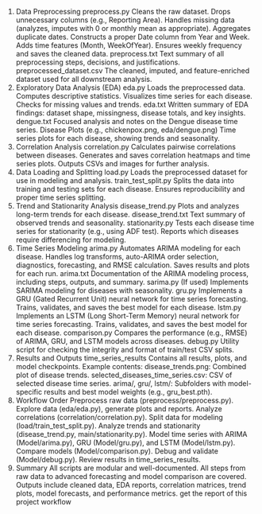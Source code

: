 
1. Data Preprocessing
preprocess.py
Cleans the raw dataset.
Drops unnecessary columns (e.g., Reporting Area).
Handles missing data (analyzes, imputes with 0 or monthly mean as appropriate).
Aggregates duplicate dates.
Constructs a proper Date column from Year and Week.
Adds time features (Month, WeekOfYear).
Ensures weekly frequency and saves the cleaned data.
preprocess.txt
Text summary of all preprocessing steps, decisions, and justifications.
preprocessed_dataset.csv
The cleaned, imputed, and feature-enriched dataset used for all downstream analysis.
2. Exploratory Data Analysis (EDA)
eda.py
Loads the preprocessed data.
Computes descriptive statistics.
Visualizes time series for each disease.
Checks for missing values and trends.
eda.txt
Written summary of EDA findings: dataset shape, missingness, disease totals, and key insights.
dengue.txt
Focused analysis and notes on the Dengue disease time series.
Disease Plots (e.g., chickenpox.png, eda/dengue.png)
Time series plots for each disease, showing trends and seasonality.
3. Correlation Analysis
correlation.py
Calculates pairwise correlations between diseases.
Generates and saves correlation heatmaps and time series plots.
Outputs CSVs and images for further analysis.
4. Data Loading and Splitting
load.py
Loads the preprocessed dataset for use in modeling and analysis.
train_test_split.py
Splits the data into training and testing sets for each disease.
Ensures reproducibility and proper time series splitting.
5. Trend and Stationarity Analysis
disease_trend.py
Plots and analyzes long-term trends for each disease.
disease_trend.txt
Text summary of observed trends and seasonality.
stationarity.py
Tests each disease time series for stationarity (e.g., using ADF test).
Reports which diseases require differencing for modeling.
6. Time Series Modeling
arima.py
Automates ARIMA modeling for each disease.
Handles log transforms, auto-ARIMA order selection, diagnostics, forecasting, and RMSE calculation.
Saves results and plots for each run.
arima.txt
Documentation of the ARIMA modeling process, including steps, outputs, and summary.
sarima.py
(If used) Implements SARIMA modeling for diseases with seasonality.
gru.py
Implements a GRU (Gated Recurrent Unit) neural network for time series forecasting.
Trains, validates, and saves the best model for each disease.
lstm.py
Implements an LSTM (Long Short-Term Memory) neural network for time series forecasting.
Trains, validates, and saves the best model for each disease.
comparison.py
Compares the performance (e.g., RMSE) of ARIMA, GRU, and LSTM models across diseases.
debug.py
Utility script for checking the integrity and format of train/test CSV splits.
7. Results and Outputs
time_series_results
Contains all results, plots, and model checkpoints.
Example contents:
disease_trends.png: Combined plot of disease trends.
selected_diseases_time_series.csv: CSV of selected disease time series.
arima/, gru/, lstm/: Subfolders with model-specific results and best model weights (e.g., gru_best.pth).
8. Workflow Order
Preprocess raw data (preprocess/preprocess.py).
Explore data (eda/eda.py), generate plots and reports.
Analyze correlations (correlation/correlation.py).
Split data for modeling (load/train_test_split.py).
Analyze trends and stationarity (disease_trend.py, main/stationarity.py).
Model time series with ARIMA (Model/arima.py), GRU (Model/gru.py), and LSTM (Model/lstm.py).
Compare models (Model/comparison.py).
Debug and validate (Model/debug.py).
Review results in time_series_results.
9. Summary
All scripts are modular and well-documented.
All steps from raw data to advanced forecasting and model comparison are covered.
Outputs include cleaned data, EDA reports, correlation matrices, trend plots, model forecasts, and performance metrics.
get the report of this project workflow
